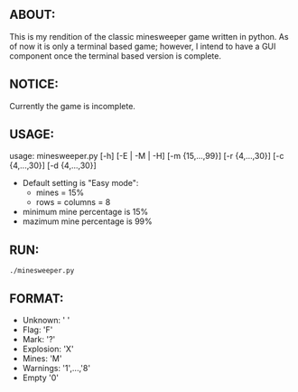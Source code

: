 ## ABOUT:
This is my rendition of the classic minesweeper game written in python.
As of now it is only a terminal based game; however, I intend to have a GUI
component once the terminal based version is complete.

## NOTICE:
Currently the game is incomplete.

## USAGE:
usage: minesweeper.py [-h] [-E | -M | -H] [-m {15,...,99}] [-r
{4,...,30}] [-c {4,...,30}] [-d {4,...,30}]
* Default setting is "Easy mode":
  * mines = 15%
  * rows = columns = 8
* minimum mine percentage is 15%
* mazimum mine percentage is 99%

## RUN:
```
./minesweeper.py
```

## FORMAT:
* Unknown:      ' '
* Flag:         'F'
* Mark:         '?'
* Explosion:    'X'
* Mines:        'M'
* Warnings:     '1',...,'8'
* Empty         '0'
